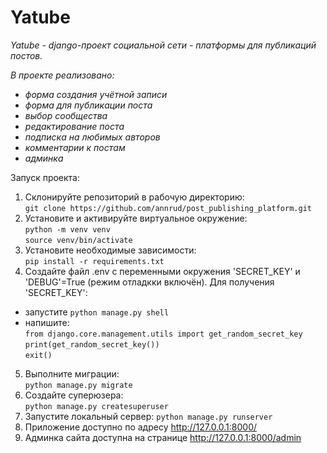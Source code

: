 # Yatube

*Yatube - django-проект социальной сети - платформы для публикаций постов.*<br>

*В проекте реализовано:*
- *форма создания учётной записи*
- *форма для публикации поста* 
- *выбор сообщества*
- *редактирование поста*
- *подписка на любимых авторов* 
- *комментарии к постам*
- *админка* 

Запуск проекта:
1. Склонируйте репозиторий в рабочую директорию:<br>
```git clone https://github.com/annrud/post_publishing_platform.git```
2. Установите и активируйте виртуальное окружение:<br>
```python -m venv venv```<br>
```source venv/bin/activate```
3. Установите необходимые зависимости:<br>
```pip install -r requirements.txt```
4. Создайте файл .env c переменными окружения 'SECRET_KEY' и 'DEBUG'=True (режим отладкки включён).
   Для получения 'SECRET_KEY':<br>
 - запустите ```python manage.py shell```
 - напишите:<br>
 ```from django.core.management.utils import get_random_secret_key```<br>
 ```print(get_random_secret_key())```<br>
 ```exit()```
5. Выполните миграции:<br>
```python manage.py migrate```
6. Создайте суперюзера:<br>
 ```python manage.py createsuperuser```
7. Запустите локальный сервер:
```python manage.py runserver```
8. Приложение доступно по адресу http://127.0.0.1:8000/ 
9. Админка сайта доступна на странице http://127.0.0.1:8000/admin